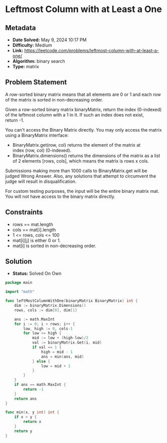 # Leftmost Column with at Least a One

## Metadata

- **Date Solved:** May 9, 2024 10:17 PM
- **Difficulty:** Medium
- **Link:** https://leetcode.com/problems/leftmost-column-with-at-least-a-one/
- **Algorithm:** binary search
- **Type:** matrix

## Problem Statement

A row-sorted binary matrix means that all elements are 0 or 1 and each row of the matrix is sorted in non-decreasing order.

Given a row-sorted binary matrix binaryMatrix, return the index (0-indexed) of the leftmost column with a 1 in it. If such an index does not exist, return -1.

You can't access the Binary Matrix directly. You may only access the matrix using a BinaryMatrix interface:

- BinaryMatrix.get(row, col) returns the element of the matrix at index (row, col) (0-indexed).
- BinaryMatrix.dimensions() returns the dimensions of the matrix as a list of 2 elements [rows, cols], which means the matrix is rows x cols.

Submissions making more than 1000 calls to BinaryMatrix.get will be judged Wrong Answer. Also, any solutions that attempt to circumvent the judge will result in disqualification.

For custom testing purposes, the input will be the entire binary matrix mat. You will not have access to the binary matrix directly.

## Constraints


- rows == mat.length
- cols == mat[i].length
- 1 <= rows, cols <= 100
- mat[i][j] is either 0 or 1.
- mat[i] is sorted in non-decreasing order.

## Solution

- **Status:** Solved On Own


```go
package main

import "math"

func leftMostColumnWithOne(binaryMatrix BinaryMatrix) int {
	dim := binaryMatrix.Dimensions()
	rows, cols := dim[0], dim[1]

	ans := math.MaxInt
	for i := 0; i < rows; i++ {
		low, high := 0, cols-1
		for low <= high {
			mid := low + (high-low)/2
			val := binaryMatrix.Get(i, mid)
			if val == 1 {
				high = mid - 1
				ans = min(ans, mid)
			} else {
				low = mid + 1
			}
		}
	}
	if ans == math.MaxInt {
		return -1
	}
	return ans
}

func min(x, y int) int {
	if x < y {
		return x
	}
	return y
}
```
